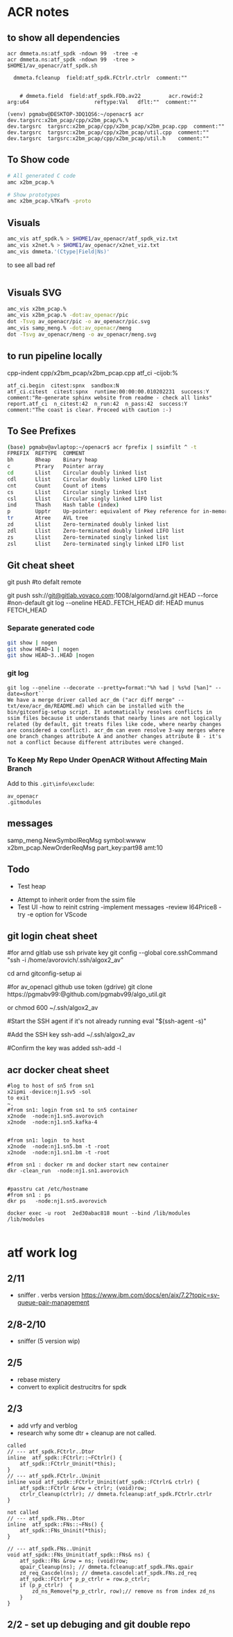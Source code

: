 
# ACR notes

## to show all dependencies
```
acr dmmeta.ns:atf_spdk -ndown 99  -tree -e
acr dmmeta.ns:atf_spdk -ndown 99  -tree > $HOME1/av_openacr/atf_spdk.sh

  dmmeta.fcleanup  field:atf_spdk.FCtrlr.ctrlr  comment:""


    # dmmeta.field  field:atf_spdk.FDb.av22         acr.rowid:2       arg:u64                     reftype:Val   dflt:""  comment:""

(venv) pgmabv@DESKTOP-3DQ1QS6:~/openacr$ acr dev.targsrc:x2bm_pcap/cpp/x2bm_pcap/%.%
dev.targsrc  targsrc:x2bm_pcap/cpp/x2bm_pcap/x2bm_pcap.cpp  comment:""
dev.targsrc  targsrc:x2bm_pcap/cpp/x2bm_pcap/util.cpp  comment:""
dev.targsrc  targsrc:x2bm_pcap/cpp/x2bm_pcap/util.h    comment:""
```

## To Show code

```bash
# All generated C code
amc x2bm_pcap.%

# Show prototypes
amc x2bm_pcap.%TKaf% -proto

```

## Visuals

```bash
amc_vis atf_spdk.% > $HOME1/av_openacr/atf_spdk_viz.txt
amc_vis x2net.% > $HOME1/av_openacr/x2net_viz.txt
amc_vis dmmeta.'(Ctype|Field|Ns)'
```
to see all bad ref
``` acr -check %
```

## Visuals SVG

```bash
amc_vis x2bm_pcap.% 
amc_vis x2bm_pcap.% -dot:av_openacr/pic
dot -Tsvg av_openacr/pic -o av_openacr/pic.svg
amc_vis samp_meng.% -dot:av_openacr/meng
dot -Tsvg av_openacr/meng -o av_openacr/meng.svg
```
## to run pipeline locally 

cpp-indent cpp/x2bm_pcap/x2bm_pcap.cpp
atf_ci -cijob:%

```
atf_ci.begin  citest:spnx  sandbox:N
atf_ci.citest  citest:spnx  runtime:00:00:00.010202231  success:Y  comment:"Re-generate sphinx website from readme - check all links"
report.atf_ci  n_citest:42  n_run:42  n_pass:42  success:Y  comment:"The coast is clear. Proceed with caution :-)
```

## To See Prefixes

```bash
(base) pgmabv@avlaptop:~/openacr$ acr fprefix | ssimfilt ^ -t
FPREFIX  REFTYPE  COMMENT
bh       Bheap    Binary heap
c        Ptrary   Pointer array
cd       Llist    Circular doubly linked list
cdl      Llist    Circular doubly linked LIFO list
cnt      Count    Count of items
cs       Llist    Circular singly linked list
csl      Llist    Circular singly linked LIFO list
ind      Thash    Hash table (index)
p        Upptr    Up-pointer: equivalent of Pkey reference for in-memory model
tr       Atree    AVL tree
zd       Llist    Zero-terminated doubly linked list
zdl      Llist    Zero-terminated doubly linked LIFO list
zs       Llist    Zero-terminated singly linked list
zsl      Llist    Zero-terminated singly linked LIFO list
```

## Git cheat sheet

git push   #to defalt remote

git push ssh://git@gitlab.vovaco.com:1008/algornd/arnd.git HEAD  --force  #non-default 
git log --oneline HEAD..FETCH_HEAD    dif:  HEAD munus FETCH_HEAD


### Separate generated code

```bash
git show | nogen
git show HEAD~1 | nogen
git show HEAD~3..HEAD |nogen
```
### git log

```
git log --oneline --decorate --pretty=format:"%h %ad | %s%d [%an]" --date=short``
We have a merge driver called acr_dm ("acr diff merge" -- txt/exe/acr_dm/README.md) which can be installed with the bin/gitconfig-setup script. It automatically resolves conflicts in ssim files because it understands that nearby lines are not logically related (by default, git treats files like code, where nearby changes are considered a conflict). acr_dm can even resolve 3-way merges where one branch changes attribute A and another changes attribute B - it's not a conflict because different attributes were changed.

```

### To Keep My Repo Under OpenACR Without Affecting Main Branch

Add to this `.git\info\exclude`:

```
av_openacr
.gitmodules
```

## messages
samp_meng.NewSymbolReqMsg symbol:wwww
x2bm_pcap.NewOrderReqMsg part_key:part98  amt:10

## Todo

+ Test heap
- Attempt to inherit order from the ssim file
- Test UI
-how to reinit cstring
-implement messages
-review I64Price8
-try -e option for VScode


## git login cheat sheet

#for arnd gitlab use ssh private key
git config --global core.sshCommand "ssh -i /home/avorovich/.ssh/algox2_av"

cd arnd
gitconfig-setup
ai

#for av_openacl github use token (gdrive) 
git clone https://pgmabv99:<avtoken4>@github.com/pgmabv99/algo_util.git


or 
chmod 600 ~/.ssh/algox2_av

#Start the SSH agent if it's not already running
eval "$(ssh-agent -s)"

#Add the SSH key
ssh-add ~/.ssh/algox2_av

#Confirm the key was added
ssh-add -l

## acr docker cheat sheet
```
#log to host of sn5 from sn1
x2ipmi -device:nj1.sv5 -sol
to exit
~.
#from sn1: login from sn1 to sn5 container
x2node  -node:nj1.sn5.avorovich 
x2node  -node:nj1.sn5.kafka-4 


#from sn1: login  to host 
x2node  -node:nj1.sn5.bm -t -root
x2node  -node:nj1.sn1.bm -t -root

#from sn1 : docker rm and docker start new container
dkr -clean_run  -node:nj1.sn1.avorovich 


#passtru cat /etc/hostname
#from sn1 : ps 
dkr ps   -node:nj1.sn5.avorovich 

docker exec -u root  2ed30abac818 mount --bind /lib/modules /lib/modules


```



# atf work log
## 2/11
- sniffer . verbs version
https://www.ibm.com/docs/en/aix/7.2?topic=sv-queue-pair-management
## 2/8-2/10
- sniffer (5 version wip)
## 2/5
- rebase mistery
- convert to explicit destrucitrs for spdk
## 2/3 
- add vrfy and verblog
- research why some dtr + cleanup are not called. 
```
called
// --- atf_spdk.FCtrlr..Dtor
inline  atf_spdk::FCtrlr::~FCtrlr() {
    atf_spdk::FCtrlr_Uninit(*this);
}
// --- atf_spdk.FCtrlr..Uninit
inline void atf_spdk::FCtrlr_Uninit(atf_spdk::FCtrlr& ctrlr) {
    atf_spdk::FCtrlr &row = ctrlr; (void)row;
    ctrlr_Cleanup(ctrlr); // dmmeta.fcleanup:atf_spdk.FCtrlr.ctrlr
}

not called
// --- atf_spdk.FNs..Dtor
inline  atf_spdk::FNs::~FNs() {
    atf_spdk::FNs_Uninit(*this);
}

// --- atf_spdk.FNs..Uninit
void atf_spdk::FNs_Uninit(atf_spdk::FNs& ns) {
    atf_spdk::FNs &row = ns; (void)row;
    qpair_Cleanup(ns); // dmmeta.fcleanup:atf_spdk.FNs.qpair
    zd_req_Cascdel(ns); // dmmeta.cascdel:atf_spdk.FNs.zd_req
    atf_spdk::FCtrlr* p_p_ctrlr = row.p_ctrlr;
    if (p_p_ctrlr)  {
        zd_ns_Remove(*p_p_ctrlr, row);// remove ns from index zd_ns
    }
}
```

## 2/2  - set up debuging  and git double repo



